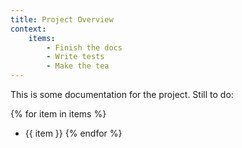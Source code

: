 ```yaml
---
title: Project Overview
context:
    items:
        - Finish the docs
        - Write tests
        - Make the tea
---
```


This is some documentation for the project. Still to do:

{% for item in items %}

- {{ item }}
{% endfor %}
